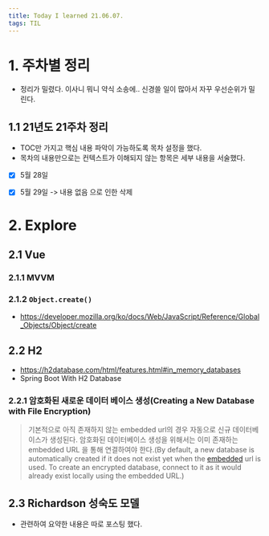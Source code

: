 ```yaml
---
title: Today I learned 21.06.07.
tags: TIL
---
```




# 1. 주차별 정리

- 정리가 밀렸다. 이사니 뭐니 약식 소송에.. 신경쓸 일이 많아서 자꾸 우선순위가 밀린다.


## 1.1 21년도 21주차 정리

- TOC만 가지고 핵심 내용 파악이 가능하도록 목차 설정을 했다.
- 목차의 내용만으로는 컨텍스트가 이해되지 않는 항목은 세부 내용을 서술했다.

- [x] 5월 28일

- [x] 5월 29일 -> 내용 없음 으로 인한 삭제

  

# 2. Explore

## 2.1 Vue

### 2.1.1 MVVM

### 2.1.2 `Object.create()`

- https://developer.mozilla.org/ko/docs/Web/JavaScript/Reference/Global_Objects/Object/create

## 2.2 H2

- https://h2database.com/html/features.html#in_memory_databases
- Spring Boot With H2 Database

### 2.2.1 암호화된 새로운 데이터 베이스 생성(Creating a New Database with File Encryption)

>기본적으로 아직 존재하지 않는 embedded url의 경우 자동으로 신규 데이터베이스가 생성된다. 암호화된 데이터베이스 생성을 위해서는 이미 존재하는 embedded URL 을 통해 연결하여야 한다.(By default, a new database is automatically created if it does not exist yet when the [embedded](https://h2database.com/html/features.html#database_url) url is used. To create an encrypted database, connect to it as it would already exist locally using the embedded URL.)

## 2.3 Richardson 성숙도 모델

- 관련하여 요약한 내용은 따로 포스팅 했다.
